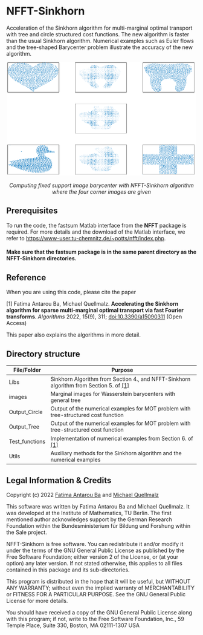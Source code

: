 # NFFT-Sinkhorn

Acceleration of the Sinkhorn algorithm for multi-marginal optimal transport with tree and circle structured cost functions. The new algorithm is faster than the usual Sinkhorn algorithm. Numerical examples such as Euler flows and the tree-shaped Barycenter problem illustrate the accuracy of the new algorithm.
<p align="center">
<img src="https://github.com/fatima0111/NFFT-Sinkhorn/blob/main/Output_Tree/Barycenter/nfft_sink_barycenter_eta_005_lamda_25_nit_150_Mfftcoef156.png" width="500" height="300">
</p>
<p align="center"> 
    <em>Computing fixed support image barycenter with NFFT-Sinkhorn algorithm where the four corner images are given </em>
</p>


## Prerequisites
To run the code, the fastsum Matlab interface from the **NFFT** package is required. For more details and the download of the Matlab interface, we refer to https://www-user.tu-chemnitz.de/~potts/nfft/index.php.

#### Make sure that the fastsum package is in the same parent directory as the NFFT-Sinkhorn directories.


## Reference

When you are using this code, please cite the paper

<a id="1">[1]</a> Fatima Antarou Ba, Michael Quellmalz. **Accelerating the Sinkhorn algorithm for sparse multi-marginal optimal transport via fast Fourier transforms**. 
_Algorithms_ 2022, 15(9), 311; [doi:10.3390/a15090311](https://doi.org/10.3390/a15090311) (Open Access)

This paper also explains the algorithms in more detail.

## Directory structure

| File/Folder   | Purpose                                                                                   |
| ------------- |-------------------------------------------------------------------------------------------|   
| Libs          | Sinkhorn Algorithm from Section 4., and NFFT-Sinkhorn algorithm from Section 5. of [[1]](#1) |
| images        | Marginal images for Wasserstein barycenters with general tree                                 |
| Output_Circle | Output of the numerical examples for MOT problem with tree-structured cost function       |
| Output_Tree   | Output of the numerical examples for MOT problem with tree-structured cost function       |
| Test_functions| Implementation of numerical examples from Section 6. of [[1]](#1)                           |
| Utils         | Auxiliary methods for the Sinkhorn algorithm and the numerical examples                 | 


## Legal Information & Credits

Copyright (c) 2022 [Fatima Antarou Ba](https://www.math.tu-berlin.de/fachgebiete_ag_modnumdiff/angewandte_mathematik/v_menue/team/fatima_antarou_ba/v_menue/homepage/) and [Michael Quellmalz](https://page.math.tu-berlin.de/~quellm/index.php)

This software was written by Fatima Antarou Ba and Michael Quellmalz. It was developed at the Institute of Mathematics, TU Berlin. The first mentioned author acknowledges support by the German Research Foundation within the Bundesministerium für Bildung und Forshung within the Sale project.

NFFT-Sinkhorn is free software. You can redistribute it and/or modify it under the terms of the GNU General Public License as published by the Free Software Foundation; either version 2 of the License, or (at your option) any later version. If not stated otherwise, this applies to all files contained in this package and its sub-directories.

This program is distributed in the hope that it will be useful, but WITHOUT ANY WARRANTY; without even the implied warranty of MERCHANTABILITY or FITNESS FOR A PARTICULAR PURPOSE. See the GNU General Public License for more details.

You should have received a copy of the GNU General Public License along with this program; if not, write to the Free Software Foundation, Inc., 59 Temple Place, Suite 330, Boston, MA 02111-1307 USA
